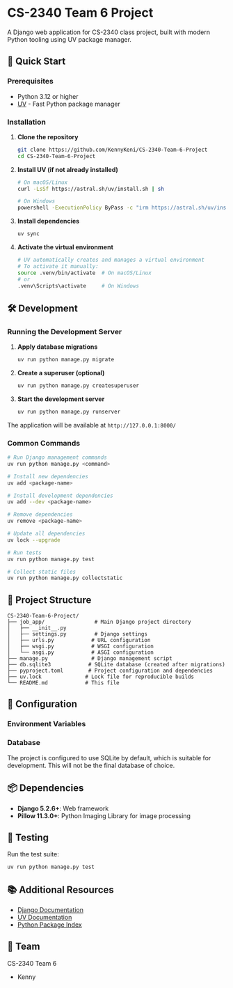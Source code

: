 # CS-2340 Team 6 Project

A Django web application for CS-2340 class project, built with modern Python tooling using UV package manager.

## 🚀 Quick Start

### Prerequisites

- Python 3.12 or higher
- [UV](https://docs.astral.sh/uv/) - Fast Python package manager

### Installation

1. **Clone the repository**
   ```bash
   git clone https://github.com/KennyKeni/CS-2340-Team-6-Project
   cd CS-2340-Team-6-Project
   ```

2. **Install UV (if not already installed)**
   ```bash
   # On macOS/Linux
   curl -LsSf https://astral.sh/uv/install.sh | sh
   
   # On Windows
   powershell -ExecutionPolicy ByPass -c "irm https://astral.sh/uv/install.ps1 | iex"
   ```

3. **Install dependencies**
   ```bash
   uv sync
   ```

4. **Activate the virtual environment**
   ```bash
   # UV automatically creates and manages a virtual environment
   # To activate it manually:
   source .venv/bin/activate  # On macOS/Linux
   # or
   .venv\Scripts\activate     # On Windows
   ```

## 🛠️ Development

### Running the Development Server

1. **Apply database migrations**
   ```bash
   uv run python manage.py migrate
   ```

2. **Create a superuser (optional)**
   ```bash
   uv run python manage.py createsuperuser
   ```

3. **Start the development server**
   ```bash
   uv run python manage.py runserver
   ```

The application will be available at `http://127.0.0.1:8000/`

### Common Commands

```bash
# Run Django management commands
uv run python manage.py <command>

# Install new dependencies
uv add <package-name>

# Install development dependencies
uv add --dev <package-name>

# Remove dependencies
uv remove <package-name>

# Update all dependencies
uv lock --upgrade

# Run tests
uv run python manage.py test

# Collect static files
uv run python manage.py collectstatic
```

## 📁 Project Structure

```
CS-2340-Team-6-Project/
├── job_app/                # Main Django project directory
│   ├── __init__.py
│   ├── settings.py         # Django settings
│   ├── urls.py            # URL configuration
│   ├── wsgi.py            # WSGI configuration
│   └── asgi.py            # ASGI configuration
├── manage.py              # Django management script
├── db.sqlite3            # SQLite database (created after migrations)
├── pyproject.toml        # Project configuration and dependencies
├── uv.lock              # Lock file for reproducible builds
└── README.md            # This file
```

## 🔧 Configuration

### Environment Variables

### Database

The project is configured to use SQLite by default, which is suitable for development. This will not be the final database of choice.

## 📦 Dependencies

- **Django 5.2.6+**: Web framework
- **Pillow 11.3.0+**: Python Imaging Library for image processing

## 🧪 Testing

Run the test suite:

```bash
uv run python manage.py test
```

## 📚 Additional Resources

- [Django Documentation](https://docs.djangoproject.com/)
- [UV Documentation](https://docs.astral.sh/uv/)
- [Python Package Index](https://pypi.org/)

## 👥 Team

CS-2340 Team 6

- Kenny